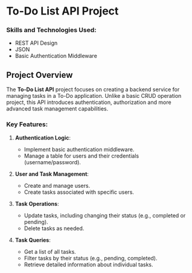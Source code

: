 # To-Do List API Project

### Skills and Technologies Used:
- REST API Design
- JSON
- Basic Authentication Middleware

## Project Overview

The **To-Do List API** project focuses on creating a backend service for managing tasks in a To-Do application. Unlike a basic CRUD operation project, this API introduces authentication, authorization and more advanced task management capabilities.

### Key Features:
1. **Authentication Logic**: 
   - Implement basic authentication middleware.
   - Manage a table for users and their credentials (username/password).
   
2. **User and Task Management**:
   - Create and manage users.
   - Create tasks associated with specific users.

3. **Task Operations**:
   - Update tasks, including changing their status (e.g., completed or pending).
   - Delete tasks as needed.
   
4. **Task Queries**:
   - Get a list of all tasks.
   - Filter tasks by their status (e.g., pending, completed).
   - Retrieve detailed information about individual tasks.
